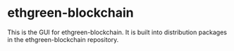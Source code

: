 # ethgreen-blockchain

This is the GUI for ethgreen-blockchain. It is built into distribution packages in the ethgreen-blockchain repository.
